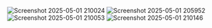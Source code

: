 ![Screenshot 2025-05-01 210024](https://github.com/user-attachments/assets/e3aebe3a-b64d-4079-b7be-df1d05b5cc61)
![Screenshot 2025-05-01 205952](https://github.com/user-attachments/assets/af4ae24a-b876-417a-8ab6-2ba16eb3a03d)
![Screenshot 2025-05-01 210053](https://github.com/user-attachments/assets/f72d31fd-69e0-48f8-a0cc-380579f516cc)
![Screenshot 2025-05-01 210146](https://github.com/user-attachments/assets/c395db1c-56db-4888-85fd-538bdd221175)
